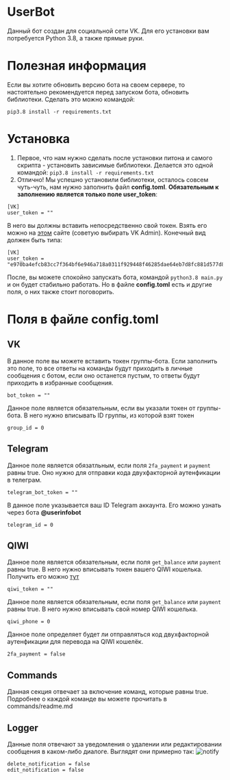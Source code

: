 # UserBot

Данный бот создан для социальной сети VK. Для его установки вам потребуется Python 3.8, а также прямые руки.

# Полезная информация

Если вы хотите обновить версию бота на своем сервере, то настоятельно рекомендуется перед запуском бота, обновить библиотеки. Сделать это можно командой:
```shell
pip3.8 install -r requirements.txt
```


# Установка

1. Первое, что нам нужно сделать после установки питона и самого скрипта - установить зависимые библиотеки. Делается это одной командой:
`pip3.8 install -r requirements.txt`
2. Отлично! Мы успешно установили библиотеки, осталось совсем чуть-чуть, нам нужно заполнить файл **config.toml**. **Обязательным к заполнению является только поле user_token**:
```
[VK]
user_token = ""
```
В него вы должны вставить непосредственно свой токен. Взять его можно на [этом](https://vkhost.github.io) сайте (советую выбирать VK Admin). Конечный вид должен быть типа:
```
[VK]
user_token = "e970ba4efcb83cc7f364bf6e946a718a0311f929448f46285dae64eb7d8fc881d577d8032d3d28f6a6a81"
```
После, вы можете спокойно запускать бота, командой `python3.8 main.py` и он будет стабильно работать. Но в файле **config.toml** есть и другие поля, о них также стоит поговорить.



# Поля в файле config.toml

## VK
В данное поле вы можете вставить токен группы-бота. Если заполнить это поле, то все ответы на команды будут приходить в личные сообщения с ботом, если оно останется пустым, то ответы будут приходить в избранные сообщения.
```
bot_token = ""
```
Данное поле является обязательным, если вы указали токен от группы-бота. В него нужно вписывать ID группы, из которой взят токен
```
group_id = 0
```


## Telegram
Данное поле является обязатльным, если поля `2fa_payment` и `payment` равны true. Оно нужно для отправки кода двухфакторной аутенфикации в телеграм. 
```
telegram_bot_token = ""
```
В данное поле указывается ваш ID Telegram аккаунта. Его можно узнать через бота **@userinfobot**
```
telegram_id = 0
```


## QIWI
Данное поле является обязательным, если поля `get_balance` или `payment` равны true. В него нужно вписывать токен вашего QIWI кошелька. Получить его можно [тут](https://qiwi.com/api)
```
qiwi_token = ""
```
Данное поле является обязательным, если поля `get_balance` или `payment` равны true. В него нужно вписывать свой номер QIWI кошелька.
```
qiwi_phone = 0
```
Данное поле определяет будет ли отправляться код двухфакторной аутенфикации для перевода на QIWI кошелёк.
```
2fa_payment = false
```


## Commands
Данная секция отвечает за включение команд, которые равны true. Подробнее о каждой команде вы можете прочитать в commands/readme.md


## Logger
Данные поля отвечают за уведомления о удалении или редактировании сообщения в каком-либо диалоге. Выглядят они примерно так: 
![notify](https://i.imgur.com/z52Xsvn.png)
```
delete_notification = false
edit_notification = false
```
